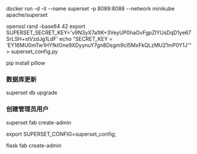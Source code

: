 

docker run -d -it --name superset -p 8089:8088 --network minikube apache/superset


openssl rand -base64 42
export SUPERSET_SECRET_KEY='v9N3yX7a1tK+3VeyUP0haOvFgpZlYUsDqD1ye67SrLSH+stVzdJg1LdF'
echo "SECRET_KEY = 'EY16MU0mTw1HYfkIOne9XDyynuY7gn8Dsgm9cI5MxFkQLzMU21mP0Y1J'" > superset_config.py

pip install pillow

### 数据库更新
superset db upgrade 

### 创建管理员用户
superset fab create-admin



export SUPERSET_CONFIG=superset_config;

flask fab create-admin
